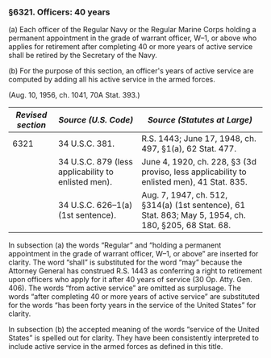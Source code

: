 ### §6321. Officers: 40 years ###

(a) Each officer of the Regular Navy or the Regular Marine Corps holding a permanent appointment in the grade of warrant officer, W–1, or above who applies for retirement after completing 40 or more years of active service shall be retired by the Secretary of the Navy.

(b) For the purpose of this section, an officer's years of active service are computed by adding all his active service in the armed forces.

(Aug. 10, 1956, ch. 1041, 70A Stat. 393.)

|*Revised section*|               *Source (U.S. Code)*                |                                    *Source (Statutes at Large)*                                     |
|-----------------|---------------------------------------------------|-----------------------------------------------------------------------------------------------------|
|      6321       |                  34 U.S.C. 381.                   |                       R.S. 1443; June 17, 1948, ch. 497, §1(a), 62 Stat. 477.                       |
|                 |34 U.S.C. 879 (less applicability to enlisted men).|      June 4, 1920, ch. 228, §3 (3d proviso, less applicability to enlisted men), 41 Stat. 835.      |
|                 |        34 U.S.C. 626–1(a) (1st sentence).         |Aug. 7, 1947, ch. 512, §314(a) (1st sentence), 61 Stat. 863; May 5, 1954, ch. 180, §205, 68 Stat. 68.|

In subsection (a) the words “Regular” and “holding a permanent appointment in the grade of warrant officer, W–1, or above” are inserted for clarity. The word “shall” is substituted for the word “may” because the Attorney General has construed R.S. 1443 as conferring a right to retirement upon officers who apply for it after 40 years of service (30 Op. Atty. Gen. 406). The words “from active service” are omitted as surplusage. The words “after completing 40 or more years of active service” are substituted for the words “has been forty years in the service of the United States” for clarity.

In subsection (b) the accepted meaning of the words “service of the United States” is spelled out for clarity. They have been consistently interpreted to include active service in the armed forces as defined in this title.